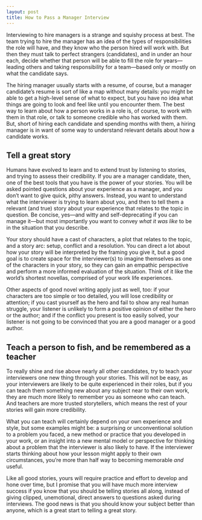 ```yaml
---
layout: post
title: How to Pass a Manager Interview
---
```


Interviewing to hire managers is a strange and squishy process at best. The team
trying to hire the manager has an idea of the types of responsibilities the role
will have, and they know who the person hired will work with. But then they must
talk to perfect strangers (candidates), and in under an hour each, decide
whether that person will be able to fill the role for years—leading others and
taking responsibility for a team—based only or mostly on what the candidate
says.

The hiring manager usually starts with a resume, of course, but a manager
candidate’s resume is sort of like a map without many details: you might be able
to get a high-level sense of what to expect, but you have no idea what things
are going to look and feel like until you encounter them. The best way to learn
about how a person works in a role is, of course, to work with them in that
role, or talk to someone credible who has worked with them. But, short of hiring
each candidate and spending months with them, a hiring manager is in want of
some way to understand relevant details about how a candidate works.

## Tell a great story
Humans have evolved to learn and to extend trust by listening to stories, and
trying to assess their credibility. If you are a manager candidate, then, one of
the best tools that you have is the power of your stories. You will be asked
pointed questions about your experience as a manager, and you don’t want to give
quick, pithy answers. Instead, you want to understand what the interviewer is
trying to learn about you, and then to tell them a relevant (and true) story
about your experience that relates to the topic in question. Be concise, yes—and
witty and self-deprecating if you can manage it—but most importantly you want to
convey *what it was like* to be in the situation that you describe.

Your story should have a cast of characters, a plot that relates to the topic,
and a story arc: setup, conflict and a resolution. You can direct a lot about
how your story will be interpreted by the framing you give it, but a good goal
is to create space for the interviewer(s) to imagine themselves as one of the
characters in your story, so they can gain an empathic perspective and perform a
more informed evaluation of the situation. Think of it like the world’s shortest
novellas, comprised of your work life experiences.

Other aspects of good novel writing apply just as well, too: if your characters
are too simple or too detailed, you will lose credibility or attention; if you
cast yourself as the hero and fail to show any real human struggle, your
listener is unlikely to form a positive opinion of either the hero or the
author; and if the conflict you present is too easily solved, your listener is
not going to be convinced that you are a good manager or a good author.

## Teach a person to fish, and be remembered as a teacher
To really shine and rise above nearly all other candidates, try to teach your
interviewers one new thing through your stories. This will not be easy, as your
interviewers are likely to be quite experienced in their roles, but if you can
teach them something new about any subject near to their own work, they are much
more likely to remember you as someone who can teach. And teachers are more
trusted storytellers, which means the rest of your stories will gain more
credibility.

What you can teach will certainly depend on your own experience and style, but
some examples might be: a surprising or unconventional solution to a problem you
faced, a new method or practice that you developed in your work, or an insight
into a new mental model or perspective for thinking about a problem that the
interviewer is also likely to have. If the interviewer starts thinking about how
your lesson might apply to their own circumstances, you’re more than half way to
becoming memorable *and* useful.

Like all good stories, yours will require practice and effort to develop and
hone over time, but I promise that you will have much more interview success if
you know that you should be telling stories all along, instead of giving
clipped, unemotional, direct answers to questions asked during interviews. The
good news is that you should know your subject better than anyone, which is a
great start to telling a great story.
